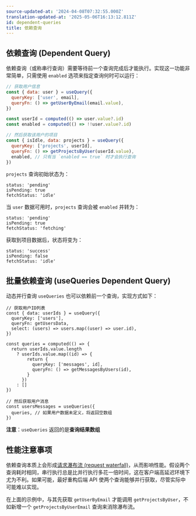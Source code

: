 ```yaml
---
source-updated-at: '2024-04-08T07:32:55.000Z'
translation-updated-at: '2025-05-06T16:13:12.811Z'
id: dependent-queries
title: 依赖查询
---
```


## 依赖查询 (Dependent Query)

依赖查询（或称串行查询）需要等待前一个查询完成后才能执行。实现这一功能非常简单，只需使用 `enabled` 选项来指定查询何时可以运行：

```js
// 获取用户信息
const { data: user } = useQuery({
  queryKey: ['user', email],
  queryFn: () => getUserByEmail(email.value),
})

const userId = computed(() => user.value?.id)
const enabled = computed(() => !!user.value?.id)

// 然后获取该用户的项目
const { isIdle, data: projects } = useQuery({
  queryKey: ['projects', userId],
  queryFn: () => getProjectsByUser(userId.value),
  enabled, // 只有当 `enabled == true` 时才会执行查询
})
```

`projects` 查询初始状态为：

```tsx
status: 'pending'
isPending: true
fetchStatus: 'idle'
```

当 `user` 数据可用时，`projects` 查询会被 `enabled` 并转为：

```tsx
status: 'pending'
isPending: true
fetchStatus: 'fetching'
```

获取到项目数据后，状态将变为：

```tsx
status: 'success'
isPending: false
fetchStatus: 'idle'
```

## 批量依赖查询 (useQueries Dependent Query)

动态并行查询 `useQueries` 也可以依赖前一个查询，实现方式如下：

```tsx
// 获取用户ID列表
const { data: userIds } = useQuery({
  queryKey: ['users'],
  queryFn: getUsersData,
  select: (users) => users.map((user) => user.id),
})

const queries = computed(() => {
  return userIds.value.length
    ? userIds.value.map((id) => {
        return {
          queryKey: ['messages', id],
          queryFn: () => getMessagesByUsers(id),
        }
      })
    : []
})

// 然后获取用户消息
const usersMessages = useQueries({
  queries, // 如果用户数据未定义，将返回空数组
})
```

**注意**：`useQueries` 返回的是**查询结果数组**

## 性能注意事项

依赖查询本质上会形成[请求瀑布流 (request waterfall)](./request-waterfalls.md)，从而影响性能。假设两个查询耗时相同，串行执行总是比并行执行多花一倍时间，这在客户端高延迟环境下尤为不利。如果可能，最好重构后端 API 使两个查询能够并行获取，尽管实际中可能难以实现。

在上面的示例中，与其先获取 `getUserByEmail` 才能调用 `getProjectsByUser`，不如新增一个 `getProjectsByUserEmail` 查询来消除瀑布流。
